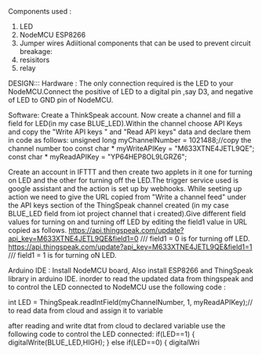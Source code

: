 Components used :
1. LED
2. NodeMCU ESP8266
3. Jumper wires
Adiitional components that can be used to prevent circuit breakage:
1. resisitors
2. relay
 
 DESIGN:::
Hardware :
The only connection required is the LED to your NodeMCU.Connect the positive of LED to a digital pin ,say D3, and negative of LED to GND pin of NodeMCU.
 
Software:
 Create a ThinkSpeak account. Now create a channel and fill a field for LED(in my case BLUE_LED).Within the channel choose API Keys and copy the "Write API keys " and "Read API keys" data and declare them in code as follows:
 unsigned long myChannelNumber = 1021488;//copy the channel number too
const char * myWriteAPIKey = "M633XTNE4JETL9QE";
const char * myReadAPIKey = "YP64HEP8OL9LGRZ6";


 Create an account in IFTTT and then create two applets in it one for turning on LED and the other for turning off the LED.The trigger service used is google assistant and the action is set up by webhooks. While seeting up action we need to give the URL copied from "Write a channel feed" under the API keys section of the ThingSpeak channel created (in my case BLUE_LED field from iot project channel that i created).Give different field values for turning on and turning off LED by editing the field1 value in URL copied as follows.
 https://api.thingspeak.com/update?api_key=M633XTNE4JETL9QE&field1=0   /// field1 = 0 is for turning off LED.
 https://api.thingspeak.com/update?api_key=M633XTNE4JETL9QE&field1=1   /// field1 = 1 is for turning oN LED.
 
 Arduino IDE :
   Install NodeMCU board, Also install ESP8266 and ThingSpeak library in arduino IDE.
  inorder to read the updated data from thingspeak and to control the LED connected to NodeMCU use the following code :
  
 int LED = ThingSpeak.readIntField(myChannelNumber, 1, myReadAPIKey);// to read data from cloud and assign it to variable
  
  after reading and write dtat from cloud to declared variable use the following code to control the LED connected: 
  if(LED==1)
  {
    digitalWrite(BLUE_LED,HIGH);
  }
  else if(LED==0)
  {
    digitalWri
  
